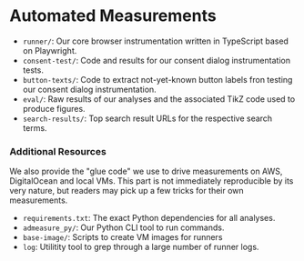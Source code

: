# Automated Measurements

 - `runner/`: Our core browser instrumentation written in TypeScript based on Playwright.
 - `consent-test/`: Code and results for our consent dialog instrumentation tests.
 - `button-texts/`: Code to extract not-yet-known button labels fron testing our consent dialog instrumentation.
 - `eval/`: Raw results of our analyses and the associated TikZ code used to produce figures.
 - `search-results/`: Top search result URLs for the respective search terms.

### Additional Resources

We also provide the "glue code" we use to drive measurements on AWS, DigitalOcean and local VMs. This part is not immediately reproducible by its very nature, but readers may pick up a few tricks for their own measurements.

 - `requirements.txt`: The exact Python dependencies for all analyses.
 - `admeasure_py/`: Our Python CLI tool to run commands.
 - `base-image/`: Scripts to create VM images for runners
 - `log`: Utilitity tool to grep through a large number of runner logs.

